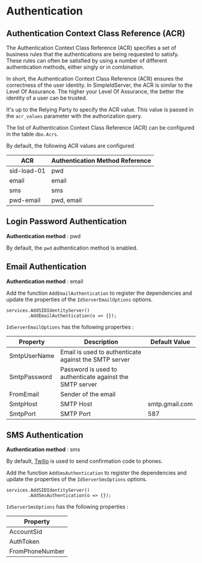 # Authentication

## Authentication Context Class Reference (ACR) 

The Authentication Context Class Reference (ACR) specifies a set of business rules that the authentications are being requested to satisfy. 
These rules can often be satisfied by using a number of different authentication methods, either singly or in combination.

In short, the Authentication Context Class Reference (ACR) ensures the correctness of the user identity. 
In SimpleIdServer, the ACR is similar to the Level Of Assurance. The higher your Level Of Assurance, the better the identity of a user can be trusted.  

It's up to the Relying Party to specify the ACR value. This value is passed in the `acr_values` parameter with the authorization query.

The list of Authentication Context Class Reference (ACR) can be configured in the table `dbo.Acrs`. 

By default, the following ACR values are configured 

| ACR         | Authentication Method Reference |
| ----------- | ------------------------------- |
| sid-load-01 | pwd                             |
| email       | email                           |
| sms         | sms                             |
| pwd-email   | pwd, email                      |


## Login Password Authentication

**Authentication method** : pwd

By default, the `pwd` authentication method is enabled.

## Email Authentication

**Authentication method** : email

Add the function `AddEmailAuthentication` to register the dependencies and update the properties of the `IdServerEmailOptions` options.

```
services.AddSIDIdentityServer()
        .AddEmailAuthentication(o => {});
```

`IdServerEmailOptions` has the following properties :

| Property     | Description                                              | Default Value  |
| ------------ | -------------------------------------------------------- | -------------- |
| SmtpUserName | Email is used to authenticate against the SMTP server    |                |
| SmtpPassword | Password is used to authenticate against the SMTP server |                |
| FromEmail    | Sender of the email                                      |                |
| SmtpHost     | SMTP Host                                                | smtp.gmail.com |
| SmtpPort     | SMTP Port                                                | 587            |

## SMS Authentication

**Authentication method** : sms

By default, [Twilio](https://www.twilio.com/) is used to send confirmation code to phones.

Add the function `AddSmsAuthentication` to register the dependencies and update the properties of the `IdServerSmsOptions` options.

```
services.AddSIDIdentityServer()
        .AddSmsAuthentication(o => {});
```

`IdServerSmsOptions` has the following properties :

| Property           |
| ------------------ |
| AccountSid         |
| AuthToken          |
| FromPhoneNumber    |